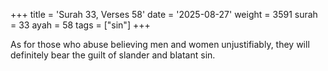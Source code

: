 +++
title = 'Surah 33, Verses 58'
date = '2025-08-27'
weight = 3591
surah = 33
ayah = 58
tags = ["sin"]
+++

As for those who abuse believing men and women unjustifiably, they will definitely bear the guilt of slander and blatant sin.
